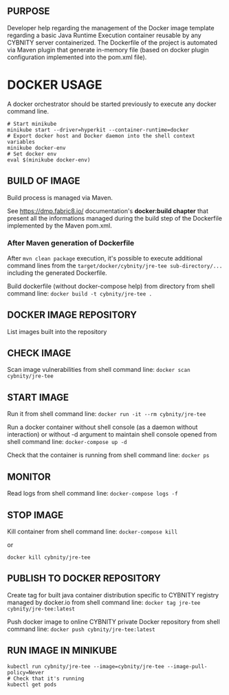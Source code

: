 ## PURPOSE
Developer help regarding the management of the Docker image template regarding a basic Java Runtime Execution container reusable by any CYBNITY server containerized.
The Dockerfile of the project is automated via Maven plugin that generate in-memory file (based on docker plugin configuration implemented into the pom.xml file).

# DOCKER USAGE
A docker orchestrator should be started previously to execute any docker command line.

``` shell
# Start minikube
minikube start --driver=hyperkit --container-runtime=docker
# Export docker host and Docker daemon into the shell context variables
minikube docker-env
# Set docker env
eval $(minikube docker-env)
```

## BUILD OF IMAGE
Build process is managed via Maven.

See https://dmp.fabric8.io/ documentation's __docker:build chapter__ that present all the informations managed during the build step of the Dockerfile implemented by the Maven pom.xml.

### After Maven generation of Dockerfile
After `mvn clean package` execution, it's possible to execute additional command lines from the `target/docker/cybnity/jre-tee sub-directory/...` including the generated Dockerfile.

Build dockerfile (without docker-compose help) from directory from shell command line:
`docker build -t cybnity/jre-tee .`

## DOCKER IMAGE REPOSITORY
List images built into the repository

## CHECK IMAGE
Scan image vulnerabilities from shell command line:
`docker scan cybnity/jre-tee`

## START IMAGE
Run it from shell command line:
`docker run -it --rm cybnity/jre-tee`

Run a docker container without shell console (as a daemon without interaction) or without -d argument to maintain shell console opened from shell command line:
`docker-compose up -d`

Check that the container is running from shell command line:
`docker ps`

## MONITOR
Read logs from shell command line:
`docker-compose logs -f`

## STOP IMAGE
Kill container from shell command line:
`docker-compose kill`

or

`docker kill cybnity/jre-tee`

## PUBLISH TO DOCKER REPOSITORY
Create tag for built java container distribution specific to CYBNITY registry managed by docker.io from shell command line:
`docker tag jre-tee cybnity/jre-tee:latest`

Push docker image to online CYBNITY private Docker repository from shell command line:
`docker push cybnity/jre-tee:latest`

## RUN IMAGE IN MINIKUBE
``` shell
kubectl run cybnity/jre-tee --image=cybnity/jre-tee --image-pull-policy=Never
# Check that it's running
kubectl get pods
```

